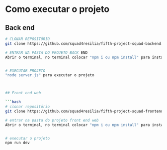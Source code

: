 # Como executar o projeto


## Back end

```bash
# CLONAR REPOSITÓRIO
git clone https://github.com/squad4resilia/fifth-project-squad-backend.git

# ENTRAR NA PASTA DO PROJETO BACK END
Abrir o terminal, no terminal colocar "npm i ou npm install" para instalar a pasta node_modules.


# EXECUTAR PROJETO
"node server.js" para executar o projeto



## Front end web

```bash
# clonar repositório
git clone https://github.com/squad4resilia/fifth-project-squad-frontend.git

# entrar na pasta do projeto front end web
Abrir o terminal, no terminal colocar "npm i ou npm install" para instalar a pasta node_modules.


# executar o projeto
npm run dev
```

